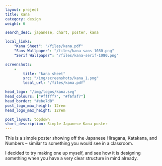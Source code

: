 ```yaml
---
layout: project
title: Kana
category: design
weight: 6

search_desc: japanese, chart, poster, kana

local_links:
    "Kana Sheet": "/files/kana.pdf"
    "Sans Wallpaper": "/files/kana-sans-1080.png"
    "Serif Wallpaper": "/files/kana-serif-1080.png"

screenshots:
    -
        title: "kana sheet"
        src: "/img/screenshots/kana_1.png"
        local_url: "/files/kana.pdf"

head_logo: "/img/logos/kana.svg"
head_colours: ["#fffff7", "#f6faf7"]
head_border: "#ebe7d8"
post_logo_max_height: 12rem
head_logo_max_height: 12rem

post_layout: topdown
short_description: Simple Japanese Kana poster
---
```

This is a simple poster showing off the Japanese Hiragana, Katakana, and Numbers – similar to something you would see in a classroom.

I decided to try making one up myself, and see how it is designing something when you have a very clear structure in mind already.
